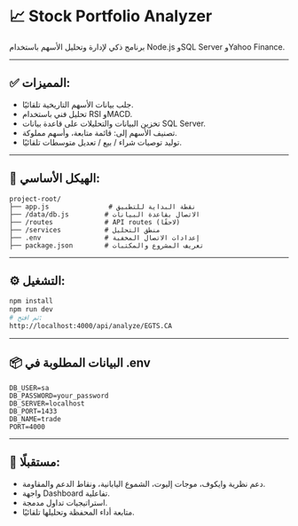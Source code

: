 # 📈 Stock Portfolio Analyzer

برنامج ذكي لإدارة وتحليل الأسهم باستخدام Node.js وSQL Server وYahoo Finance.

---

## ✅ المميزات:

* جلب بيانات الأسهم التاريخية تلقائيًا.
* تحليل فني باستخدام RSI وMACD.
* تخزين البيانات والتحليلات على قاعدة بيانات SQL Server.
* تصنيف الأسهم إلى: قائمة متابعة، وأسهم مملوكة.
* توليد توصيات شراء / بيع / تعديل متوسطات تلقائيًا.

---

## 🧱 الهيكل الأساسي:

```
project-root/
├── app.js               # نقطة البداية للتطبيق
├── /data/db.js         # الاتصال بقاعدة البيانات
├── /routes             # API routes (لاحقًا)
├── /services           # منطق التحليل
├── .env                # إعدادات الاتصال المخفية
├── package.json        # تعريف المشروع والمكتبات
```

---

## ⚙️ التشغيل:

```bash
npm install
npm run dev
# ثم افتح:
http://localhost:4000/api/analyze/EGTS.CA
```

---

## 📦 البيانات المطلوبة في .env

```
DB_USER=sa
DB_PASSWORD=your_password
DB_SERVER=localhost
DB_PORT=1433
DB_NAME=trade
PORT=4000
```

---

## 📌 مستقبلًا:

* دعم نظرية وايكوف، موجات إليوت، الشموع اليابانية، ونقاط الدعم والمقاومة.
* واجهة Dashboard تفاعلية.
* استراتيجيات تداول مدمجة.
* متابعة أداء المحفظة وتحليلها تلقائيًا.
